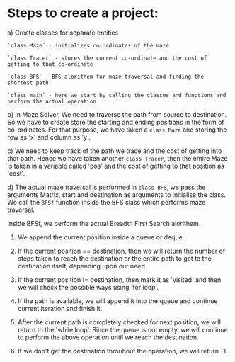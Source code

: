 # Steps to create a project:

a) Create classes for separate entities

    `class Maze` - initializes co-ordinates of the maze
    
    `class Tracer` - stores the current co-ordinate and the cost of getting to that co-ordinate
    
    `class BFS` - BFS alorithem for maze traversal and finding the shortest path
    
    `class main` - here we start by calling the classes and functions and perform the actual operation

b) In Maze Solver, We need to traverse the path from source to destination.
So we have to create store the starting and ending positions in the form of co-ordinates. For that purpose, we have taken a `class Maze` and storing the row as 'x' and column as 'y'.

c) We need to keep track of the path we trace and the cost of getting into that path.
Hence we have taken another `class Tracer`, then the entire Maze is taken in a variable called 'pos' and the cost of getting to that position as 'cost'.

d) The actual maze traversal is performed in `class BFS`, we pass the arguments Matrix, start and destination as arguments to initialise the class. We call the `BFSf` function inside the BFS class which performs maze traversal.

Inside BFSf, we perform the actual Breadth First Search alorithem.

1) We append the current position inside a queue or deque.

2) If the current position == destination, then we will return the number of steps taken to reach the destination or the entire path to get to the destination itself, depending upon our need.

3) If the current position != destination, then mark it as 'visited' and then we will check the possible ways using 'for loop'.

4) If the path is available, we will append it into the queue and continue current iteration and finish it.

5) After the current path is completely checked for next position, we will return to the 'while loop'. Since the queue is not empty, we will continue to perform the above operation until we reach the destination.

6) If we don't get the destination throuhout the operation, we will return -1.